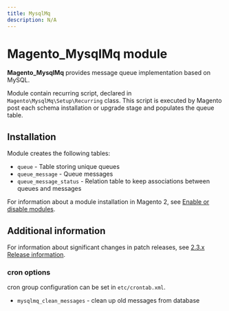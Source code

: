 ```yaml
---
title: MysqlMq
description: N/A
---
```


# Magento_MysqlMq module

**Magento_MysqlMq** provides message queue implementation based on MySQL.

Module contain recurring script, declared in `Magento\MysqlMq\Setup\Recurring`
class. This script is executed by Magento post each schema installation or upgrade
stage and populates the queue table.

## Installation

Module creates the following tables:

- `queue` - Table storing unique queues
- `queue_message` - Queue messages
- `queue_message_status` - Relation table to keep associations between queues and messages

For information about a module installation in Magento 2, see [Enable or disable modules](https://experienceleague.adobe.com/docs/commerce-operations/installation-guide/tutorials/manage-modules.html).

## Additional information

For information about significant changes in patch releases, see [2.3.x Release information](https://experienceleague.adobe.com/docs/commerce-operations/release/notes/overview.html).

### cron options

cron group configuration can be set in `etc/crontab.xml`.

- `mysqlmq_clean_messages` - clean up old messages from database
